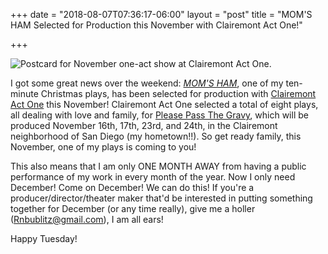 +++
date = "2018-08-07T07:36:17-06:00"
layout = "post"
title = "MOM'S HAM Selected for Production this November with Clairemont Act One!"

+++

![Postcard for November one-act show at Clairemont Act One.](/images/please_pass_the_gravy_nov_2018.jpg)

I got some great news over the weekend: [*MOM'S HAM*](https://newplayexchange.org/plays/62099/moms-ham), one of my ten-minute Christmas plays, has been selected for production with [Clairemont Act One](http://clairemontactone.org/) this November! Clairemont Act One selected a total of eight plays, all dealing with love and family, for [Please Pass The Gravy](http://clairemontactone.org/2018/06/calling-all-playwrights/), which will be produced November 16th, 17th, 23rd, and 24th, in the Clairemont neighborhood of San Diego (my hometown!!). So get ready family, this November, one of my plays is coming to you!

This also means that I am only ONE MONTH AWAY from having a public performance of my work in every month of the year. Now I only need December! Come on December! We can do this! If you're a producer/director/theater maker that'd be interested in putting something together for December (or any time really), give me a holler ([Rnbublitz@gmail.com](mailto:rnbublitz@gmail.com)), I am all ears!

Happy Tuesday!